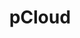 ---
title: pCloud
description: Buy secure cloud storage with Bitcoin.
homepage: https://pcloud.com/
altFor: ['sync']
---